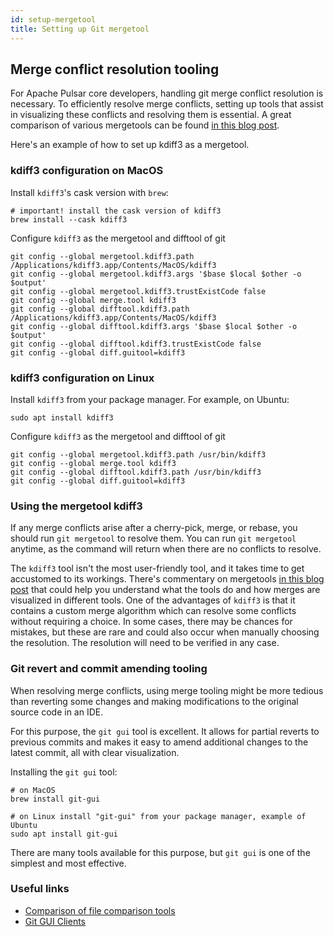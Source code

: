 ```yaml
---
id: setup-mergetool
title: Setting up Git mergetool
---
```


## Merge conflict resolution tooling

For Apache Pulsar core developers, handling git merge conflict resolution is necessary. 
To efficiently resolve merge conflicts, setting up tools that assist in visualizing these conflicts and resolving them is essential. 
A great comparison of various mergetools can be found [in this blog post](https://www.eseth.org/2020/mergetools.html).

Here's an example of how to set up kdiff3 as a mergetool.

### kdiff3 configuration on MacOS

Install `kdiff3`'s cask version with `brew`:
```shell
# important! install the cask version of kdiff3
brew install --cask kdiff3
```

Configure `kdiff3` as the mergetool and difftool of git
```shell
git config --global mergetool.kdiff3.path /Applications/kdiff3.app/Contents/MacOS/kdiff3
git config --global mergetool.kdiff3.args '$base $local $other -o $output'
git config --global mergetool.kdiff3.trustExistCode false
git config --global merge.tool kdiff3
git config --global difftool.kdiff3.path /Applications/kdiff3.app/Contents/MacOS/kdiff3
git config --global difftool.kdiff3.args '$base $local $other -o $output'
git config --global difftool.kdiff3.trustExistCode false
git config --global diff.guitool=kdiff3
```

### kdiff3 configuration on Linux

Install `kdiff3` from your package manager. For example, on Ubuntu:
```shell
sudo apt install kdiff3
```

Configure `kdiff3` as the mergetool and difftool of git
```shell
git config --global mergetool.kdiff3.path /usr/bin/kdiff3
git config --global merge.tool kdiff3
git config --global difftool.kdiff3.path /usr/bin/kdiff3
git config --global diff.guitool=kdiff3
```

### Using the mergetool kdiff3

If any merge conflicts arise after a cherry-pick, merge, or rebase, you should run `git mergetool` to resolve them.
You can run `git mergetool` anytime, as the command will return when there are no conflicts to resolve.

The `kdiff3` tool isn't the most user-friendly tool, and it takes time to get accustomed to its workings.
There's commentary on mergetools [in this blog post](https://www.eseth.org/2020/mergetools.html) that could help
you understand what the tools do and how merges are visualized in different tools.
One of the advantages of `kdiff3` is that it contains a custom merge algorithm which can resolve some conflicts 
without requiring a choice. In some cases, there may be chances for mistakes, but these are rare and could also occur when
manually choosing the resolution. The resolution will need to be verified in any case.

### Git revert and commit amending tooling

When resolving merge conflicts, using merge tooling might be more tedious than reverting some changes and making modifications to the original source code in an IDE.

For this purpose, the `git gui` tool is excellent. It allows for partial reverts to previous commits and makes it easy to amend additional changes to the latest commit, all with clear visualization.

Installing the `git gui` tool:

```shell
# on MacOS
brew install git-gui
```

```shell
# on Linux install "git-gui" from your package manager, example of Ubuntu
sudo apt install git-gui
```

There are many tools available for this purpose, but `git gui` is one of the simplest and most effective.

### Useful links

- [Comparison of file comparison tools](https://en.wikipedia.org/wiki/Comparison_of_file_comparison_tools#General)
- [Git GUI Clients](https://git-scm.com/downloads/guis)


